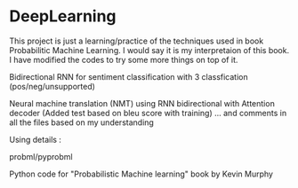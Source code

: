 # DeepLearning
This project is just a learning/practice of the techniques used in book Probabilitic Machine Learning. I would say it is my interpretaion of this book. I have modified the codes to try some more things on top of it.

Bidirectional RNN for sentiment classification with 3 classfication (pos/neg/unsupported)

Neural machine translation (NMT) using RNN bidirectional with Attention decoder (Added test based on bleu score with training)
...
and comments in all the files based on my understanding

Using details :

probml/pyprobml

Python code for "Probabilistic Machine learning" book by Kevin Murphy
